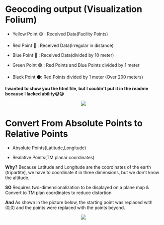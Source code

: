 # Geocoding output (Visualization Folium)

- Yellow Point 🟡 : Received Data(Facility Points)

- Red Point 🔴 : Received Data(Irregular in distance)

- Blue Point 🔵 : Received Data(divided by 10 meter)

- Green Point 🟢 : Red Points and Blue Points divided by 1 meter

- Black Point ⚫: Red Points divided by 1 meter (Over 200 meters)

**I wanted to show you the html file, but I couldn't put it in the readme because I lacked ability😥😥**

<p align="center"><img src="https://user-images.githubusercontent.com/47775179/96367042-6ef87a80-1186-11eb-9f41-57680a071636.png",height="100px",width="100px"></p>


# Convert From Absolute Points to Relative Points

- Absolute Points(Latitude,Longitude)

- Realative Points(TM planar coordinates)

**Why?** Because Latitude and Longitude are the coordinates of the earth (tripartite), we have to coordinate it in three dimensions, but we don't know the altitude.

**SO** Requires two-dimensionalization to be displayed on a plane map & Convert to TM plan coordinates to reduce distortion

**And** As shown in the picture below, the starting point was replaced with (0,0) and the points were replaced with the points beyond.

<p align='center'><img src = https://user-images.githubusercontent.com/47775179/96369164-6490ad80-1193-11eb-9ed4-90eee16c4ad8.png></p>

